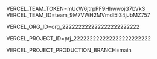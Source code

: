 VERCEL_TEAM_TOKEN=mUcW6jtrpPF9HhwwojG7bVkS
VERCEL_TEAM_ID=team_9M7VWH2MVmdl5I34jJbMZ757

VERCEL_ORG_ID=org_222222222222222222222222

VERCEL_PROJECT_ID=prj_222222222222222222222222

VERCEL_PROJECT_PRODUCTION_BRANCH=main

